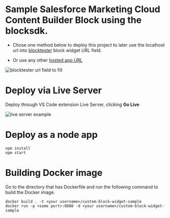 # Sample Salesforce Marketing Cloud Content Builder Block using the blocksdk.

- Chose one method below to deploy this project to later use the localhost url into [blocktester](https://blocktester.herokuapp.com/) block widget URL field.

- Or use any other [hosted app URL](https://custom-block-widget-sample.herokuapp.com/)

![blocktester url field to fill](https://i.imgur.com/OeCZx8c.png)

# Deploy via Live Server
Deploy through VS Code extension Live Server, clicking **Go Live**

![live server example](https://i.imgur.com/6HXGcgq.png)

# Deploy as a node app

```
npm install
npm start
```

# Building Docker image
Go to the directory that has Dockerfile and run the following command to build the Docker image.
```
docker build . -t <your username>/custom-block-widget-sample
docker run -p <some port>:8080 -d <your username>/custom-block-widget-sample
```
